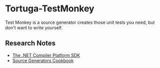 # Tortuga-TestMonkey
Test Monkey is a source generator creates those unit tests you need, but don't want to write yourself.

## Research Notes

* [The .NET Compiler Platform SDK](https://docs.microsoft.com/en-us/dotnet/csharp/roslyn-sdk/)
* [Source Generators Cookbook](https://github.com/dotnet/roslyn/blob/main/docs/features/source-generators.cookbook.md)

